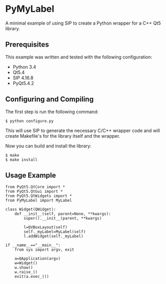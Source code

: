 # PyMyLabel
A minimal example of using SIP to create a Python wrapper for a C++ Qt5 library.

## Prerequisites
This example was written and tested with the following configuration:
 - Python 3.4
 - Qt5.4
 - SIP 4.16.8
 - PyQt5.4.2

## Configuring and Compiling
The first step is run the following command:

    $ python configure.py

This will use SIP to generate the necessary C/C++ wrapper code and will create Makefile's for the library itself and the wrapper.

Now you can build and install the library:

    $ make
    $ make install

## Usage Example

    from PyQt5.QtCore import *
    from PyQt5.QtGui import *
    from PyQt5.QtWidgets import *
    from PyMyLabel import MyLabel
    
    class Widget(QWidget):
        def __init__(self, parent=None, **kwargs):
            super().__init__(parent, **kwargs)
            
            l=QVBoxLayout(self)
            self._myLabel=MyLabel(self)
            l.addWidget(self._myLabel)
            
    if __name__=="__main__":
        from sys import argv, exit
        
        a=QApplication(argv)
        w=Widget()
        w.show()
        w.raise_()
        exit(a.exec_())
